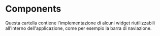 # Components

Questa cartella contiene l'implementazione di alcuni widget riutilizzabili all'interno dell'applicazione, come per esempio la barra di naviazione.